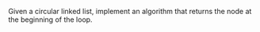 Given a circular linked list, implement an algorithm that returns the node at the beginning of the loop.